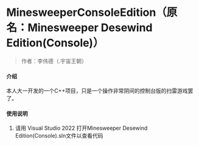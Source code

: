 # MinesweeperConsoleEdition（原名：Minesweeper Desewind Edition(Console)）

> 作者：李伟德（.宇宙王朝）

#### 介绍
本人大一开发的一个C++项目，只是一个操作非常阴间的控制台版的扫雷游戏罢了。

#### 使用说明

1.  请用 Visual Studio 2022 打开Minesweeper Desewind Edition(Console).sln文件以查看代码


